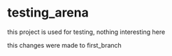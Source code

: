 # testing_arena

 this project is used for testing, nothing interesting here

 this changes were made to first_branch
